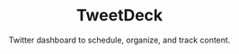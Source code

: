 ---
title: "TweetDeck"
subtitle: "Twitter dashboard to schedule, organize, and track content."
external_url: https://www.tweetdeck.com
logo: 'https://abs.twimg.com/favicons/twitter.2.ico'
categories: [resources]
sitemap: false
---